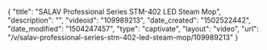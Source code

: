 {
    "title": "SALAV Professional Series STM-402 LED Steam Mop",
    "description": "",
    "videoid": "109989213",
    "date_created": "1502522442",
    "date_modified": "1504247457",
    "type": "captivate",
    "layout": "video",
    "url": "\/v\/salav-professional-series-stm-402-led-steam-mop\/109989213"
}